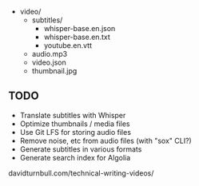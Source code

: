 - video/
  - subtitles/
    - whisper-base.en.json
    - whisper-base.en.txt
    - youtube.en.vtt
  - audio.mp3
  - video.json
  - thumbnail.jpg

## TODO

- Translate subtitles with Whisper
- Optimize thumbnails / media files
- Use Git LFS for storing audio files
- Remove noise, etc from audio files (with "sox" CLI?)
- Generate subtitles in various formats
- Generate search index for Algolia

davidturnbull.com/technical-writing-videos/
